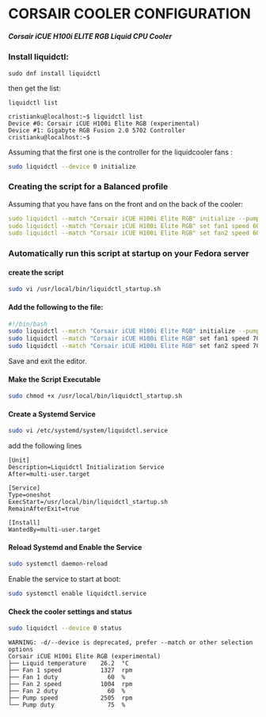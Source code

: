 # CORSAIR COOLER CONFIGURATION
##### Corsair iCUE H100i ELITE RGB Liquid CPU Cooler

### Install liquidctl:
```commandline
sudo dnf install liquidctl
```
then get the list:
```commandline
liquidctl list

cristianku@localhost:~$ liquidctl list
Device #0: Corsair iCUE H100i Elite RGB (experimental)
Device #1: Gigabyte RGB Fusion 2.0 5702 Controller
cristianku@localhost:~$ 

```
Assuming that the first one is the controller for the liquidcooler fans :
```bash
sudo liquidctl --device 0 initialize
```

### Creating the script for a Balanced profile 
Assuming that you have fans on the front and on the back of the cooler:
```yaml
sudo liquidctl --match "Corsair iCUE H100i Elite RGB" initialize --pump-mode balanced
sudo liquidctl --match "Corsair iCUE H100i Elite RGB" set fan1 speed 60
sudo liquidctl --match "Corsair iCUE H100i Elite RGB" set fan2 speed 60

```

### Automatically run this script at startup on your Fedora server

#### create the script
```bash
sudo vi /usr/local/bin/liquidctl_startup.sh
```

#### Add the following to the file:
```bash
#!/bin/bash
sudo liquidctl --match "Corsair iCUE H100i Elite RGB" initialize --pump-mode balanced
sudo liquidctl --match "Corsair iCUE H100i Elite RGB" set fan1 speed 70
sudo liquidctl --match "Corsair iCUE H100i Elite RGB" set fan2 speed 70
```
Save and exit the editor.

#### Make the Script Executable
```bash
sudo chmod +x /usr/local/bin/liquidctl_startup.sh
```
#### Create a Systemd Service
```bash
sudo vi /etc/systemd/system/liquidctl.service
```
add the following lines
```
[Unit]
Description=Liquidctl Initialization Service
After=multi-user.target

[Service]
Type=oneshot
ExecStart=/usr/local/bin/liquidctl_startup.sh
RemainAfterExit=true

[Install]
WantedBy=multi-user.target
```

#### Reload Systemd and Enable the Service

```bash
sudo systemctl daemon-reload
```
Enable the service to start at boot:
```bash
sudo systemctl enable liquidctl.service
```

#### Check the cooler settings and status
```bash
sudo liquidctl --device 0 status
```
```
WARNING: -d/--device is deprecated, prefer --match or other selection options
Corsair iCUE H100i Elite RGB (experimental)
├── Liquid temperature    26.2  °C
├── Fan 1 speed           1327  rpm
├── Fan 1 duty              60  %
├── Fan 2 speed           1004  rpm
├── Fan 2 duty              60  %
├── Pump speed            2505  rpm
└── Pump duty               75  %
```